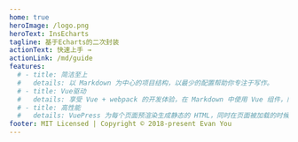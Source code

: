 ```yaml
---
home: true
heroImage: /logo.png
heroText: InsEcharts
tagline: 基于Echarts的二次封装
actionText: 快速上手 →
actionLink: /md/guide
features:
  # - title: 简洁至上
  #   details: 以 Markdown 为中心的项目结构，以最少的配置帮助你专注于写作。
  # - title: Vue驱动
  #   details: 享受 Vue + webpack 的开发体验，在 Markdown 中使用 Vue 组件，同时可以使用 Vue 来开发自定义主题。
  # - title: 高性能
  #   details: VuePress 为每个页面预渲染生成静态的 HTML，同时在页面被加载的时候，将作为 SPA 运行。
footer: MIT Licensed | Copyright © 2018-present Evan You
---
```

